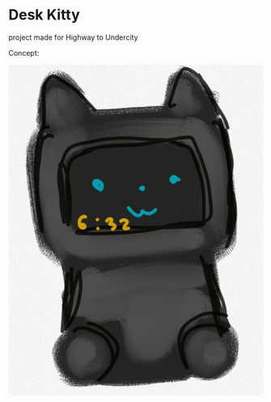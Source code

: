 # Desk Kitty
project made for Highway to Undercity

Concept:

![default state](img/conceptArt_neutral.png)

